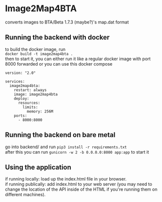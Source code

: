 # Image2Map4BTA
converts images to BTA/Beta 1.7.3 (maybe?)'s map.dat format

## Running the backend with docker  
to build the docker image, run  
`docker build -t image2map4bta .`  
then to start it, you can either run it like a regular docker image with port 8000 forwarded or you can use this docker compose  
```
version: "2.0"

services:
  image2map4bta:
    restart: always
    image: image2map4bta
    deploy:
      resources:
        limits:
          memory: 256M
    ports:
      - 8000:8000
```

## Running the backend on bare metal  
go into backend/ and run `pip3 install -r requirements.txt`  
after this you can run `gunicorn -w 2 -b 0.0.0.0:8000 app:app` to start it  

## Using the application  
if running locally: load up the index.html file in your browser.  
if running publically: add index.html to your web server (you may need to change the location of the API inside of the HTML if you're running them on different machines).

